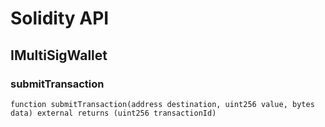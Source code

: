 # Solidity API

## IMultiSigWallet

### submitTransaction

```solidity
function submitTransaction(address destination, uint256 value, bytes data) external returns (uint256 transactionId)
```

